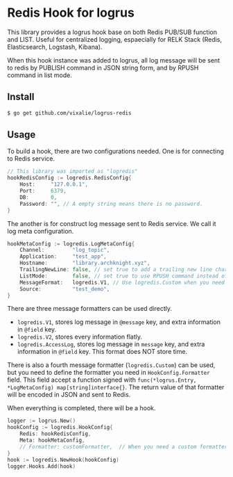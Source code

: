 # Redis Hook for logrus

This library provides a logrus hook base on both Redis PUB/SUB function and LIST. Useful for centralized logging, espaecially for RELK Stack (Redis, Elasticsearch, Logstash, Kibana). 

When this hook instance was added to logrus, all log message will be sent to redis by PUBLISH command in JSON string form, and by RPUSH command in list mode.

## Install

```bash
$ go get github.com/vixalie/logrus-redis
```

## Usage

To build a hook, there are two configurations needed. One is for connecting to Redis service.

```go
// This library was imported as "logredis"
hookRedisConfig := logredis.RedisConfig{
    Host:     "127.0.0.1",
    Port:     6379,
    DB:       0,
    Password: "", // A empty string means there is no password.
}
```

The another is for construct log message sent to Redis service. We call it log meta configuration.

```go
hookMetaConfig := logredis.LogMetaConfig{
    Channel:         "log_topic",
    Application:     "test_app",
    Hostname:        "library.archknight.xyz",
    TrailingNewLine: false, // set true to add a trailing new line character '\n'.
    ListMode:        false, // set true to use RPUSH command instead of PUBLISH.
    MessageFormat:   logredis.V1, // Use logredis.Custom when you need custom formatter.
    Source:          "test_demo",
}
```

There are three message formatters can be used directly.

- `logredis.V1`, stores log message in `@message` key, and extra information in `@field` key.
- `logredis.V2`, stores every information flatly.
- `logredis.AccessLog`, stores log message in `message` key, and extra information in `@field` key. This format does NOT store time.

There is also a fourth message formatter (`logredis.Custom`) can be used, but you need to define the formatter you need in `HookConfig.Formatter` field. This field accept a function signed with `func(*logrus.Entry, *LogMetaConfig) map[string]interface{}`. The return value of that formatter will be encoded in JSON and sent to Redis.

When everything is completed, there will be a hook.

```go
logger := logrus.New()
hookConfig := logredis.HookConfig{
    Redis: hookRedisConfig,
    Meta: hookMetaConfig,
    // Formatter: customFormatter,  // When you need a custom formatter, set it.
}
hook := logredis.NewHook(hookConfig)
logger.Hooks.Add(hook)
```
